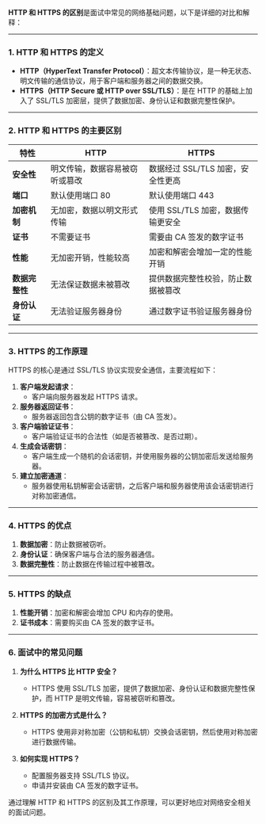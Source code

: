 **HTTP 和 HTTPS 的区别**是面试中常见的网络基础问题，以下是详细的对比和解释：

---

### 1. **HTTP 和 HTTPS 的定义**
- **HTTP（HyperText Transfer Protocol）**：超文本传输协议，是一种无状态、明文传输的通信协议，用于客户端和服务器之间的数据交换。
- **HTTPS（HTTP Secure 或 HTTP over SSL/TLS）**：是在 HTTP 的基础上加入了 SSL/TLS 加密层，提供了数据加密、身份认证和数据完整性保护。

---

### 2. **HTTP 和 HTTPS 的主要区别**

| 特性               | HTTP                                   | HTTPS                                   |
|--------------------|----------------------------------------|----------------------------------------|
| **安全性**         | 明文传输，数据容易被窃听或篡改         | 数据经过 SSL/TLS 加密，安全性更高       |
| **端口**           | 默认使用端口 80                        | 默认使用端口 443                        |
| **加密机制**       | 无加密，数据以明文形式传输             | 使用 SSL/TLS 加密，数据传输更安全       |
| **证书**           | 不需要证书                             | 需要由 CA 签发的数字证书                |
| **性能**           | 无加密开销，性能较高                   | 加密和解密会增加一定的性能开销          |
| **数据完整性**     | 无法保证数据未被篡改                   | 提供数据完整性校验，防止数据被篡改      |
| **身份认证**       | 无法验证服务器身份                     | 通过数字证书验证服务器身份              |

---

### 3. **HTTPS 的工作原理**
HTTPS 的核心是通过 SSL/TLS 协议实现安全通信，主要流程如下：
1. **客户端发起请求**：
   - 客户端向服务器发起 HTTPS 请求。
2. **服务器返回证书**：
   - 服务器返回包含公钥的数字证书（由 CA 签发）。
3. **客户端验证证书**：
   - 客户端验证证书的合法性（如是否被篡改、是否过期）。
4. **生成会话密钥**：
   - 客户端生成一个随机的会话密钥，并使用服务器的公钥加密后发送给服务器。
5. **建立加密通道**：
   - 服务器使用私钥解密会话密钥，之后客户端和服务器使用该会话密钥进行对称加密通信。

---

### 4. **HTTPS 的优点**
1. **数据加密**：防止数据被窃听。
2. **身份认证**：确保客户端与合法的服务器通信。
3. **数据完整性**：防止数据在传输过程中被篡改。

---

### 5. **HTTPS 的缺点**
1. **性能开销**：加密和解密会增加 CPU 和内存的使用。
2. **证书成本**：需要购买由 CA 签发的数字证书。

---

### 6. **面试中的常见问题**
1. **为什么 HTTPS 比 HTTP 安全？**
   - HTTPS 使用 SSL/TLS 加密，提供了数据加密、身份认证和数据完整性保护，而 HTTP 是明文传输，容易被窃听和篡改。

2. **HTTPS 的加密方式是什么？**
   - HTTPS 使用非对称加密（公钥和私钥）交换会话密钥，然后使用对称加密进行数据传输。

3. **如何实现 HTTPS？**
   - 配置服务器支持 SSL/TLS 协议。
   - 申请并安装由 CA 签发的数字证书。

通过理解 HTTP 和 HTTPS 的区别及其工作原理，可以更好地应对网络安全相关的面试问题。
